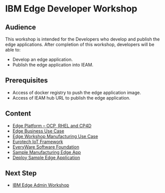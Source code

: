 # IBM Edge Developer Workshop

## Audience
This workshop is intended for the Developers who develop and publish the edge applications. 
After completion of this workshop, developers will be able to:
- Develop an edge application.
- Publish the edge application into IEAM.

## Prerequisites
- Access of docker registry to push the edge application image.
- Access of IEAM hub URL to publish the edge application.

## Content
- [Edge Platform – OCP, RHEL and CP4D](edge-platform.md)
- [Edge Business Use Case](edge-usecase.md)
- [Edge Workshop Manufacturing Use Case](edge-manufacturing-usecase.md)
- [Eurotech IoT Framework](eurotech-iot-framework.md)
- [EveryWare Software Foundation](esf.md)
- [Sample Manufacturing Edge App](sample-edge-app.md)
- [Deploy Sample Edge Application](sample-edge-app-deploy.md)

## Next Step
- [IBM Edge Admin Workshop](edge-workshop-admin.md)